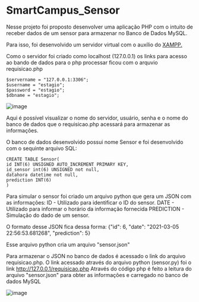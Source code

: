 # SmartCampus_Sensor

Nesse projeto foi proposto desenvolver uma aplicação PHP com o intuito de receber dados de um sensor para armazenar no Banco de Dados MySQL.

Para isso, foi desenvolvido um servidor virtual com o auxílio do [XAMPP.](https://www.apachefriends.org/pt_br/index.html)

Como o servidor foi criado como localhost (127.0.0.1) os links para acesso ao bando de dados para o php processar ficou com o arquvio requisicao.php

    $servername = "127.0.0.1:3306";
    $username = "estagio";
    $password = "estagio";
    $dbname = "estagio";
    
![image](https://user-images.githubusercontent.com/41178325/110191670-72746180-7e08-11eb-9e76-089e6ac8f5bc.png)


Aqui é possível visualizar o nome do servidor, usuário, senha e o nome do banco de dados que o requisicao.php acessará para armazenar as informações.

O banco de dados desenvolvido possui nome Sensor e foi desenvolvido com o sequinte arquivo SQL:
    
    CREATE TABLE Sensor(
    id INT(6) UNSIGNED AUTO_INCREMENT PRIMARY KEY,
    id_sensor int(6) UNSIGNED not null,
    datahora datetime not null,
    prediction INT(6)
    )
    
Para simular o sensor foi criado um arquivo python que gera um JSON com as informações:
    ID - Utilizado para identificar o ID do sensor.
    DATE - Utilizado para informar o horário da informação fornecida
    PREDICTION - Simulação do dado de um sensor.
    
O formato desse JSON fica dessa forma:
    {"id": 6, "date": "2021-03-05 22:56:53.681268", "prediction": 5}
    
Esse arquivo python cria um arquivo "sensor.json"

Para armazenar o JSON no banco de dados é acessado o link do arquivo requisicao.php. O link acessado através do arquivo python (sensor.py) foi o link http://127.0.0.1/requisicao.php
Através do código php é feito a leitura do arquivo "sensor.json" para obter as informações e carregado no banco de dados MySQL

![image](https://user-images.githubusercontent.com/41178325/110191653-5bce0a80-7e08-11eb-8084-46f2b2ac7e9e.png)
